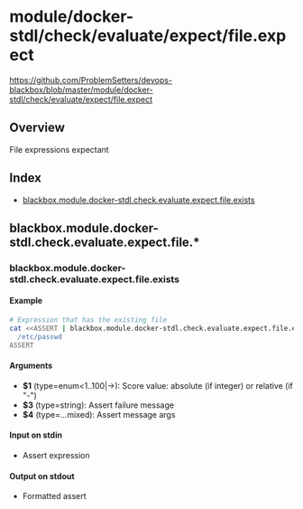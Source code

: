 # module/docker-stdl/check/evaluate/expect/file.expect

https://github.com/ProblemSetters/devops-blackbox/blob/master/module/docker-stdl/check/evaluate/expect/file.expect

## Overview

File expressions expectant

## Index

* [blackbox.module.docker-stdl.check.evaluate.expect.file.exists](#blackboxmoduledocker-stdlcheckevaluateexpectfileexists)

## blackbox.module.docker-stdl.check.evaluate.expect.file.*

### blackbox.module.docker-stdl.check.evaluate.expect.file.exists

#### Example

```bash
# Expression that has the existing file
cat <<ASSERT | blackbox.module.docker-stdl.check.evaluate.expect.file.exists - "Success %s" "Fail %s" "message"
  /etc/passwd
ASSERT
```

#### Arguments

* **$1** (type=enum<1..100|->): Score value: absolute (if integer) or relative (if "-")
* **$3** (type=string): Assert failure message
* **$4** (type=...mixed): Assert message args

#### Input on stdin

* Assert expression

#### Output on stdout

* Formatted assert

